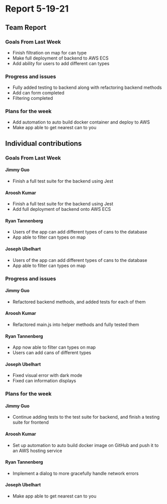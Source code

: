 # Report 5-19-21

## Team Report

### Goals From Last Week
- Finish filtration on map for can type
- Make full deployment of backend to AWS ECS
- Add ability for users to add different can types

### Progress and issues
- Fully added testing to backend along with refactoring backend methods
- Add can form completed
- Filtering completed

### Plans for the week
- Add automation to auto build docker container and deploy to AWS
- Make app able to get nearest can to you

## Individual contributions

### Goals From Last Week
#### Jimmy Guo
- Finish a full test suite for the backend using Jest

#### Aroosh Kumar
- Finish a full test suite for the backend using Jest
- Add full deployment of backend onto AWS ECS

#### Ryan Tannenberg
- Users of the app can add different types of cans to the database
- App able to filter can types on map

#### Joseph Ubelhart
- Users of the app can add different types of cans to the database
- App able to filter can types on map

### Progress and issues

#### Jimmy Guo
- Refactored backend methods, and added tests for each of them

#### Aroosh Kumar
- Refactored main.js into helper methods and fully tested them

#### Ryan Tannenberg
- App now able to filter can types on map
- Users can add cans of different types

#### Joseph Ubelhart
- Fixed visual error with dark mode
- Fixed can information displays

### Plans for the week

#### Jimmy Guo
- Continue adding tests to the test suite for backend, and finish a testing suite for frontend

#### Aroosh Kumar
- Set up automation to auto build docker image on GitHub and push it to an AWS hosting service

#### Ryan Tannenberg
- Implement a dialog to more gracefully handle network errors

#### Joseph Ubelhart
- Make app able to get nearest can to you
